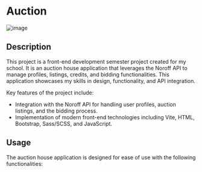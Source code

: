 # Auction

![image](https://user-images.githubusercontent.com/52622303/164316813-4b12d99f-aeb7-4069-85cf-e72b3a50ac99.png)

## Description

This project is a front-end development semester project created for my school. It is an auction house application that leverages the Noroff API to manage profiles, listings, credits, and bidding functionalities. This application showcases my skills in design, functionality, and API integration.

Key features of the project include:

- Integration with the Noroff API for handling user profiles, auction listings, and the bidding process.
- Implementation of modern front-end technologies including Vite, HTML, Bootstrap, Sass/SCSS, and JavaScript.

## Usage

The auction house application is designed for ease of use with the following functionalities:
